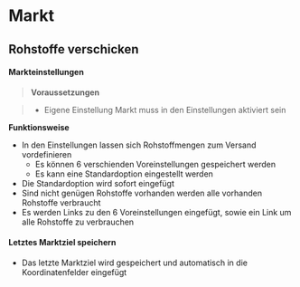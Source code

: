 # Markt

## Rohstoffe verschicken

#### Markteinstellungen

> **Voraussetzungen**

>+ Eigene Einstellung Markt muss in den Einstellungen aktiviert sein

**Funktionsweise**

+ In den Einstellungen lassen sich Rohstoffmengen zum Versand vordefinieren
	+ Es können 6 verschienden Voreinstellungen gespeichert werden
	+ Es kann eine Standardoption eingestellt werden
+ Die Standardoption wird sofort eingefügt
+ Sind nicht genügen Rohstoffe vorhanden werden alle vorhanden Rohstoffe verbraucht
+ Es werden Links zu den 6 Voreinstellungen eingefügt, sowie ein Link um alle Rohstoffe zu verbrauchen

#### Letztes Marktziel speichern
+ Das letzte Marktziel wird gespeichert und automatisch in die Koordinatenfelder eingefügt

